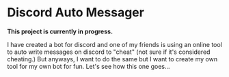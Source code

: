 # Discord Auto Messager
**This project is currently in progress.**

I have created a bot for discord and one of my friends is using an online tool to auto write messages on discord to "cheat" (not sure if it's considered cheating.) But anyways, I want to do the same but I want to create my own tool for my own bot for fun. Let's see how this one goes...